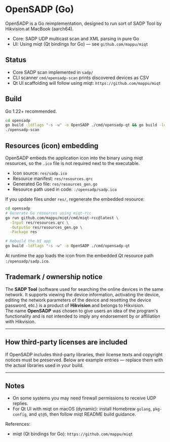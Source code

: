 # OpenSADP (Go)

OpenSADP is a Go reimplementation, designed to run sort of SADP Tool by Hikvision at MacBook (aarch64).

- Core: SADP UDP multicast scan and XML parsing in pure Go
- UI: Using miqt (Qt bindings for Go) — see `github.com/mappu/miqt`

## Status

- Core SADP scan implemented in `sadp/`
- CLI scanner `cmd/opensadp-scan` prints discovered devices as CSV
- Qt UI scaffolding will follow using miqt: `https://github.com/mappu/miqt`

## Build

Go 1.22+ recommended.

```bash
cd opensadp
go build -ldflags "-s -w" -o OpenSADP ./cmd/opensadp-qt && go build -ldflags "-s -w" -o opensadp-scan ./cmd/opensadp-scan
./opensadp-scan
```

## Resources (icon) embedding

OpenSADP embeds the application icon into the binary using miqt resources, so the `.ico` file is not required next to the executable.

- Icon source: `res/sadp.ico`
- Resource manifest: `res/resources.qrc`
- Generated Go file: `res/resources_gen.go`
- Resource path used in code: `:/opensadp/sadp.ico`

If you update files under `res/`, regenerate the embedded resource:

```bash
cd opensadp
# Generate Go resources using miqt-rcc
go run github.com/mappu/miqt/cmd/miqt-rcc@latest \
  -Input res/resources.qrc \
  -OutputGo res/resources_gen.go \
  -Package res

# Rebuild the UI app
go build -ldflags "-s -w" -o OpenSADP ./cmd/opensadp-qt
```

At runtime the app loads the icon from the embedded Qt resource path `:/opensadp/sadp.ico`.

## Trademark / ownership notice

The **SADP Tool** (software used for searching the online devices in the same network. It supports viewing the device information, activating the device, editing the network parameters of the device and resetting the device password, etc.) is a product of **Hikvision** and belongs to Hikvision.  
The name **OpenSADP** was chosen to give users an idea of the program's functionality and is not intended to imply any endorsement by or affiliation with Hikvision.

---

## How third-party licenses are included

If OpenSADP includes third-party libraries, their license texts and copyright notices must be
preserved. Below are example entries — replace them with the actual libraries used in your build.

---

## Notes

- On some systems you may need firewall permissions to receive UDP replies.
- For Qt UI with miqt on macOS (dynamic): install Homebrew `golang`, `pkg-config`, and `qt@5`, then follow miqt README build guidance.

References:
- miqt (Qt bindings for Go): `https://github.com/mappu/miqt`

